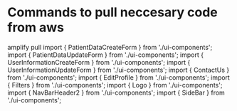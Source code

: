 # Commands to pull neccesary code from aws

amplify pull
  import { PatientDataCreateForm } from './ui-components'; <PatientDataCreateForm />
  import { PatientDataUpdateForm } from './ui-components'; <PatientDataUpdateForm />
  import { UserInformationCreateForm } from './ui-components'; <UserInformationCreateForm />
  import { UserInformationUpdateForm } from './ui-components'; <UserInformationUpdateForm />
  import { ContactUs } from './ui-components'; <ContactUs />
  import { EditProfile } from './ui-components'; <EditProfile />
  import { Filters } from './ui-components'; <Filters />
  import { Logo } from './ui-components'; <Logo />
  import { NavBarHeader2 } from './ui-components'; <NavBarHeader2 />
  import { SideBar } from './ui-components'; <SideBar />
  

